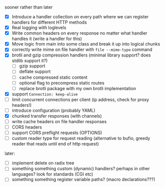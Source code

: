 sooner rather than later
- [x] Introduce a handler collection on every path where we can register handlers for different HTTP methods
- [x] Real logging with loglevels
- [x] Write common headers on every response no matter what handler handles it (write a handler for this)
- [x] Move logic from main into some class and break it up into logical chunks
- [x] correctly write mime on file handler with `file --mime-type` command
- [x] brotli and gzip compression handlers (minimal library support? does stdlib support it?)
  - [ ] gzip support
  - [ ] deflate support
  - [ ] cache compressed static content
  - [ ] optional flag to precompress static routes 
  - [ ] replace brotli package with my own brotli implementation
- [x] support `Connection: keep-alive`
- [ ] limit concurrent connections per client (ip address, check for proxy headers!)
- [ ] introduce configuration (probably YAML)
- [x] chunked transfer responses (with channels)
- [ ] write cache headers on file handler responses
- [ ] CORS headers
- [ ] support CORS preflight requests (OPTIONS)
- [ ] custom reader type for request reading (alternative to bufio, greedy reader that reads until end of http request)

later:
- [ ] implement delete on radix tree
- [ ] something something custom (dynamic) handlers? perhaps in other languages? look for standards (CGI etc)
- [ ] something something register variable paths? (macro declarations???)